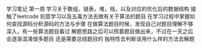 学习笔记
第一周 
学习关于数组，链表，堆，栈，以及对应的优化后的数据结构
接触了leetcode 刻意学习以及五毒方法去做有关于算法的题目
在学习过程中掌握如何查找源码分析源码的方法与步骤
在做算法题目时候，发现自己对题目理解不够深入，有一些算法题目看过
解题思路之后可以照着题目做出来，不过在一天之后会逐渐混淆很多题目
还是需要总结题目的 独特性去判断该用什么样的方法去解题